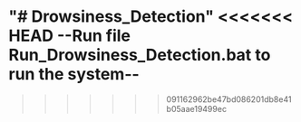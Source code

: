 "# Drowsiness_Detection" 
<<<<<<< HEAD
--Run file Run_Drowsiness_Detection.bat to run the system--
=======


>>>>>>> 091162962be47bd086201db8e41b05aae19499ec
